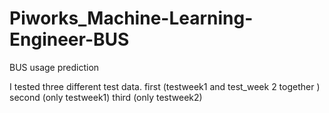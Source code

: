 # Piworks_Machine-Learning-Engineer-BUS
BUS usage prediction

I tested three different test data. 
first (testweek1 and test_week 2 together )
second (only testweek1)
third (only testweek2)

